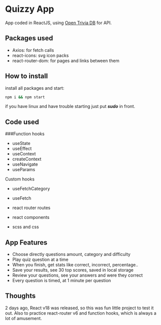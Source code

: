 # Quizzy App

App coded in ReactJS, using [Open Trivia DB](https://opentdb.com/) for API.

## Packages used

- Axios: for fetch calls
- react-icons: svg icon packs
- react-router-dom: for pages and links between them

## How to install

install all packages and start:

```sh
npm i && npm start
```

if you have linux and have trouble starting just put **_sudo_** in front.

## Code used

###Function hooks

- useState
- useEffect
- useContext
- createContext
- useNavigate
- useParams

Custom hooks

- useFetchCategory
- useFetch

- react router routes
- react components
- scss and css

## App Features

- Choose directly questions amount, category and difficulty
- Play quiz question at a time
- When you finish, get stats like correct, incorrect, percentage..
- Save your results, see 30 top scores, saved in local storage
- Review your questions, see your answers and were they correct
- Every question is timed, at 1 minute per question

## Thoughts

2 days ago, React v18 was released, so this was fun little project to test it
out. Also to practice react-router v6 and function hooks, which is always a lot
of amusement.
